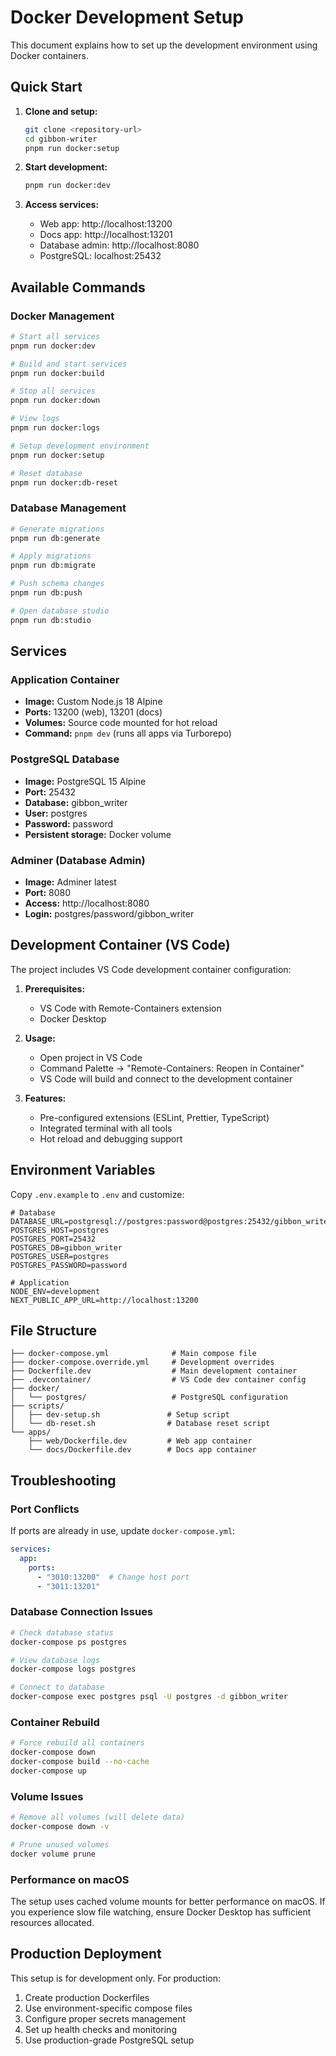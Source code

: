 # Docker Development Setup

This document explains how to set up the development environment using Docker containers.

## Quick Start

1. **Clone and setup:**
   ```bash
   git clone <repository-url>
   cd gibbon-writer
   pnpm run docker:setup
   ```

2. **Start development:**
   ```bash
   pnpm run docker:dev
   ```

3. **Access services:**
   - Web app: http://localhost:13200
   - Docs app: http://localhost:13201
   - Database admin: http://localhost:8080
   - PostgreSQL: localhost:25432

## Available Commands

### Docker Management
```bash
# Start all services
pnpm run docker:dev

# Build and start services
pnpm run docker:build

# Stop all services
pnpm run docker:down

# View logs
pnpm run docker:logs

# Setup development environment
pnpm run docker:setup

# Reset database
pnpm run docker:db-reset
```

### Database Management
```bash
# Generate migrations
pnpm run db:generate

# Apply migrations
pnpm run db:migrate

# Push schema changes
pnpm run db:push

# Open database studio
pnpm run db:studio
```

## Services

### Application Container
- **Image:** Custom Node.js 18 Alpine
- **Ports:** 13200 (web), 13201 (docs)
- **Volumes:** Source code mounted for hot reload
- **Command:** `pnpm dev` (runs all apps via Turborepo)

### PostgreSQL Database
- **Image:** PostgreSQL 15 Alpine
- **Port:** 25432
- **Database:** gibbon_writer
- **User:** postgres
- **Password:** password
- **Persistent storage:** Docker volume

### Adminer (Database Admin)
- **Image:** Adminer latest
- **Port:** 8080
- **Access:** http://localhost:8080
- **Login:** postgres/password/gibbon_writer

## Development Container (VS Code)

The project includes VS Code development container configuration:

1. **Prerequisites:**
   - VS Code with Remote-Containers extension
   - Docker Desktop

2. **Usage:**
   - Open project in VS Code
   - Command Palette → "Remote-Containers: Reopen in Container"
   - VS Code will build and connect to the development container

3. **Features:**
   - Pre-configured extensions (ESLint, Prettier, TypeScript)
   - Integrated terminal with all tools
   - Hot reload and debugging support

## Environment Variables

Copy `.env.example` to `.env` and customize:

```env
# Database
DATABASE_URL=postgresql://postgres:password@postgres:25432/gibbon_writer
POSTGRES_HOST=postgres
POSTGRES_PORT=25432
POSTGRES_DB=gibbon_writer
POSTGRES_USER=postgres
POSTGRES_PASSWORD=password

# Application
NODE_ENV=development
NEXT_PUBLIC_APP_URL=http://localhost:13200
```

## File Structure

```
├── docker-compose.yml              # Main compose file
├── docker-compose.override.yml     # Development overrides
├── Dockerfile.dev                  # Main development container
├── .devcontainer/                  # VS Code dev container config
├── docker/
│   └── postgres/                   # PostgreSQL configuration
├── scripts/
│   ├── dev-setup.sh               # Setup script
│   └── db-reset.sh                # Database reset script
└── apps/
    ├── web/Dockerfile.dev         # Web app container
    └── docs/Dockerfile.dev        # Docs app container
```

## Troubleshooting

### Port Conflicts
If ports are already in use, update `docker-compose.yml`:
```yaml
services:
  app:
    ports:
      - "3010:13200"  # Change host port
      - "3011:13201"
```

### Database Connection Issues
```bash
# Check database status
docker-compose ps postgres

# View database logs
docker-compose logs postgres

# Connect to database
docker-compose exec postgres psql -U postgres -d gibbon_writer
```

### Container Rebuild
```bash
# Force rebuild all containers
docker-compose down
docker-compose build --no-cache
docker-compose up
```

### Volume Issues
```bash
# Remove all volumes (will delete data)
docker-compose down -v

# Prune unused volumes
docker volume prune
```

### Performance on macOS
The setup uses cached volume mounts for better performance on macOS. If you experience slow file watching, ensure Docker Desktop has sufficient resources allocated.

## Production Deployment

This setup is for development only. For production:

1. Create production Dockerfiles
2. Use environment-specific compose files
3. Configure proper secrets management
4. Set up health checks and monitoring
5. Use production-grade PostgreSQL setup
